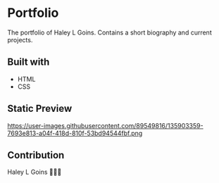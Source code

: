 # Portfolio
The portfolio of Haley L Goins. Contains a short biography and current projects.

## Built with
* HTML
* CSS

## Static Preview
https://user-images.githubusercontent.com/89549816/135903359-7693e813-a04f-418d-810f-53bd94544fbf.png

## Contribution
Haley L Goins 🙇🏾‍♀️
